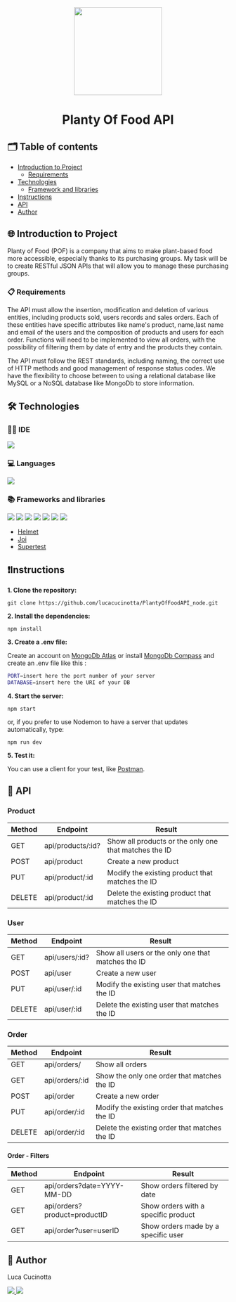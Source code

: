 <div align="center"><img src="https://i.postimg.cc/XXSsddTW/00bbae71-d70d-4356-9a74-acd235163c27-removebg-preview.png" width="200px">
<h1 align="center">Planty Of Food API</h1>
</div>

## 🗂️ Table of contents

- [Introduction to Project](#introduction-to-project)
  - [Requirements](#requirements)
- [Technologies](#technologies)
  - [Framework and libraries](#framework-and-libraries)
- [Instructions](#instructions)
- [API](#api)
- [Author](#author)

## 🌐 Introduction to Project

Planty of Food (POF) is a company that aims to make plant-based food more accessible, especially thanks to its purchasing groups.
My task will be to create RESTful JSON APIs that will allow you to manage these purchasing groups.

### 📋 Requirements

The API must allow the insertion, modification and deletion of various entities, including products sold, users records and sales orders. Each of these entities have specific attributes like name's product, name,last name and email of the users and the composition of products and users for each order. Functions will need to be implemented to view all orders, with the possibility of filtering them by date of entry and the products they contain.

The API must follow the REST standards, including naming, the correct use of HTTP methods and good management of response status codes.
We have the flexibility to choose between to using a relational database like MySQL or a NoSQL database like MongoDb to store information.

## 🛠️ Technologies

### 🧑‍💻 IDE

<p align="left">
  <img src="https://img.shields.io/badge/VSCode-0078D4?style=for-the-badge&logo=visual%20studio%20code&logoColor=white"/>
</p>

### 💻 Languages

<p align="left">
  <img src="https://img.shields.io/badge/JavaScript-323330?style=for-the-badge&logo=javascript&logoColor=F7DF1E"/>
</p>

### 📚 Frameworks and libraries

<p align="left">  
  <img src="https://img.shields.io/badge/Node%20js-339933?style=for-the-badge&logo=nodedotjs&logoColor=white"/>
  <img src="https://img.shields.io/badge/Express%20js-000000?style=for-the-badge&logo=express&logoColor=white"/>
  <img src="https://img.shields.io/badge/NODEMON-%23323330.svg?style=for-the-badge&logo=nodemon&logoColor=%BBDEAD"/>
  <img src="https://img.shields.io/badge/Jest-C21325?style=for-the-badge&logo=jest&logoColor=white"/>
  <img src="https://img.shields.io/badge/.ENV-ECD53F.svg?style=for-the-badge&logo=dotenv&logoColor=black"/>
  <img src="https://img.shields.io/badge/MongoDB-47A248.svg?style=for-the-badge&logo=MongoDB&logoColor=white"/>
  <img src="https://img.shields.io/badge/Mongoose-880000.svg?style=for-the-badge&logo=Mongoose&logoColor=white"/>

- [Helmet](https://www.npmjs.com/package/helmet)
- [Joi](https://www.npmjs.com/package/joi)
- [Supertest](https://www.npmjs.com/package/supertest)
</p>

## ❗Instructions

**1. Clone the repository:**

`git clone https://github.com/lucacucinotta/PlantyOfFoodAPI_node.git`

**2. Install the dependencies:**

`npm install`

**3. Create a .env file:**

Create an account on [MongoDb Atlas](https://www.mongodb.com/it-it/cloud/atlas/register) or install [MongoDb Compass](https://www.mongodb.com/try/download/compass) and create an .env file like this :

```bash
PORT=insert here the port number of your server
DATABASE=insert here the URI of your DB
```

**4. Start the server:**

`npm start`

or, if you prefer to use Nodemon to have a server that updates automatically, type:

`npm run dev`

**5. Test it:**

You can use a client for your test, like [Postman](https://www.postman.com/).

## 🚀 API

### Product

| Method | Endpoint          | Result                                                |
| ------ | ----------------- | ----------------------------------------------------- |
| GET    | api/products/:id? | Show all products or the only one that matches the ID |
| POST   | api/product       | Create a new product                                  |
| PUT    | api/product/:id   | Modify the existing product that matches the ID       |
| DELETE | api/product/:id   | Delete the existing product that matches the ID       |

### User

| Method | Endpoint       | Result                                             |
| ------ | -------------- | -------------------------------------------------- |
| GET    | api/users/:id? | Show all users or the only one that matches the ID |
| POST   | api/user       | Create a new user                                  |
| PUT    | api/user/:id   | Modify the existing user that matches the ID       |
| DELETE | api/user/:id   | Delete the existing user that matches the ID       |

### Order

| Method | Endpoint       | Result                                        |
| ------ | -------------- | --------------------------------------------- |
| GET    | api/orders/    | Show all orders                               |
| GET    | api/orders/:id | Show the only one order that matches the ID   |
| POST   | api/order      | Create a new order                            |
| PUT    | api/order/:id  | Modify the existing order that matches the ID |
| DELETE | api/order/:id  | Delete the existing order that matches the ID |

#### Order - Filters

| Method | Endpoint                     | Result                              |
| ------ | ---------------------------- | ----------------------------------- |
| GET    | api/orders?date=YYYY-MM-DD   | Show orders filtered by date        |
| GET    | api/orders?product=productID | Show orders with a specific product |
| GET    | api/order?user=userID        | Show orders made by a specific user |

## 👤 Author

Luca Cucinotta

<p align="left">
  <a href="https://github.com/lucacucinotta">
    <img src="https://img.shields.io/badge/GitHub-100000?style=for-the-badge&logo=github&logoColor=white"/>
  </a>
  <a href="https://www.linkedin.com/in/luca-cucinotta-4b836b278/">
    <img src="https://img.shields.io/badge/LinkedIn-0077B5?style=for-the-badge&logo=linkedin&logoColor=white"/>
  </a>
</p>
